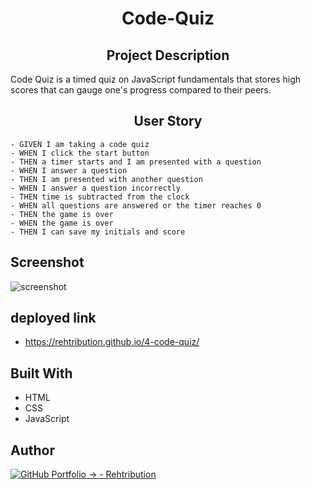 <h1 align="center">Code-Quiz</h1>

<h2 align="center">Project Description</h2>
Code Quiz is a timed quiz on JavaScript fundamentals that stores high scores that can gauge one's progress compared to their peers.


<h2 align="center">User Story</h2>

```
- GIVEN I am taking a code quiz
- WHEN I click the start button
- THEN a timer starts and I am presented with a question
- WHEN I answer a question
- THEN I am presented with another question
- WHEN I answer a question incorrectly
- THEN time is subtracted from the clock
- WHEN all questions are answered or the timer reaches 0
- THEN the game is over
- WHEN the game is over
- THEN I can save my initials and score
```

## Screenshot

![screenshot](https://user-images.githubusercontent.com/92597876/143660918-8d7c8089-f0b1-43a7-87aa-58f5fc95a8f5.JPG)

## deployed link
- https://rehtribution.github.io/4-code-quiz/

## Built With

- HTML
- CSS
- JavaScript

## Author

[![GitHub Portfolio -> - Rehtribution](https://img.shields.io/badge/GitHub_Portfolio_-->-Rehtribution-darkred?style=for-the-badge)](https://github.com/Rehtribution)

